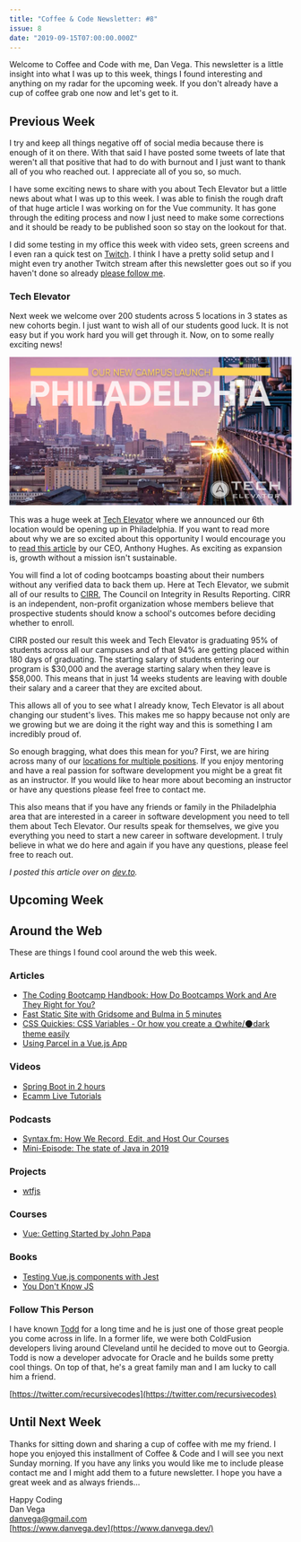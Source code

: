 ```yaml
---
title: "Coffee & Code Newsletter: #8"
issue: 8
date: "2019-09-15T07:00:00.000Z"
---
```


Welcome to Coffee and Code with me, Dan Vega. This newsletter is a little insight into what I was up to this week, things I found interesting and anything on my radar for the upcoming week. If you don't already have a cup of coffee grab one now and let's get to it.

## Previous Week

I try and keep all things negative off of social media because there is enough of it on there. With that said I have posted some tweets of late that weren't all that positive that had to do with burnout and I just want to thank all of you who reached out. I appreciate all of you so, so much.

I have some exciting news to share with you about Tech Elevator but a little news about what I was up to this week. I was able to finish the rough draft of that huge article I was working on for the Vue community. It has gone through the editing process and now I just need to make some corrections and it should be ready to be published soon so stay on the lookout for that.

I did some testing in my office this week with video sets, green screens and I even ran a quick test on [Twitch](https://www.twitch.tv/danvega). I think I have a pretty solid setup and I might even try another Twitch stream after this newsletter goes out so if you haven't done so already [please follow me](https://www.twitch.tv/danvega).

### Tech Elevator

Next week we welcome over 200 students across 5 locations in 3 states as new cohorts begin. I just want to wish all of our students good luck. It is not easy but if you work hard you will get through it. Now, on to some really exciting news!

![](./philadelphia.png)

This was a huge week at [Tech Elevator](https://www.techelevator.com/) where we announced our 6th location would be opening up in Philadelphia. If you want to read more about why we are so excited about this opportunity I would encourage you to [read this article](https://www.linkedin.com/pulse/liberating-potential-birthplace-america-anthony-hughes/) by our CEO, Anthony Hughes. As exciting as expansion is, growth without a mission isn't sustainable.

You will find a lot of coding bootcamps boasting about their numbers without any verified data to back them up. Here at Tech Elevator, we submit all of our results to [CIRR](https://cirr.org/), The Council on Integrity in Results Reporting. CIRR is an independent, non-profit organization whose members believe that prospective students should know a school's outcomes before deciding whether to enroll.

CIRR posted our result this week and Tech Elevator is graduating 95% of students across all our campuses and of that 94% are getting placed within 180 days of graduating. The starting salary of students entering our program is $30,000 and the average starting salary when they leave is $58,000. This means that in just 14 weeks students are leaving with double their salary and a career that they are excited about.

This allows all of you to see what I already know, Tech Elevator is all about changing our student's lives. This makes me so happy because not only are we growing but we are doing it the right way and this is something I am incredibly proud of.

So enough bragging, what does this mean for you? First, we are hiring across many of our [locations for multiple positions](https://www.techelevator.com/join-our-team). If you enjoy mentoring and have a real passion for software development you might be a great fit as an instructor. If you would like to hear more about becoming an instructor or have any questions please feel free to contact me.

This also means that if you have any friends or family in the Philadelphia area that are interested in a career in software development you need to tell them about Tech Elevator. Our results speak for themselves, we give you everything you need to start a new career in software development. I truly believe in what we do here and again if you have any questions, please feel free to reach out.

_I posted this article over on [dev.to](https://dev.to/therealdanvega/tech-elevator-launches-in-philidelphia-54eo)._

## Upcoming Week

## Around the Web

These are things I found cool around the web this week.

### Articles

- [The Coding Bootcamp Handbook: How Do Bootcamps Work and Are They Right for You?](https://www.freecodecamp.org/news/coding-bootcamp-handbook/)
- [Fast Static Site with Gridsome and Bulma in 5 minutes](https://dev.to/zooly/fast-static-site-with-gridsome-and-bulma-in-5-minutes-4md9)
- [CSS Quickies: CSS Variables - Or how you create a 🌞white/🌑dark theme easily](https://dev.to/lampewebdev/css-quickies-css-variables-or-how-you-create-a-white-dark-theme-easily-1i0i)
- [Using Parcel in a Vue.js App](https://scotch.io/tutorials/using-parcel-in-a-vuejs-app)

### Videos

- [Spring Boot in 2 hours](https://www.freecodecamp.org/news/spring-boot-tutorial/)
- [Ecamm Live Tutorials](https://support.ecamm.com/en/articles/3323109-discover-ecamm-live-all-tutorial-videos)

### Podcasts

- [Syntax.fm: How We Record, Edit, and Host Our Courses](https://syntax.fm/show/178/how-we-record-edit-and-host-our-courses)
- [Mini-Episode: The state of Java in 2019](https://nofluffjuststuff.com/podcast/1/mini_episode_the_state_of_java_in_2019)

### Projects

- [wtfjs](https://github.com/denysdovhan/wtfjs)

### Courses

- [Vue: Getting Started by John Papa](https://dev.to/pluralsight/vue-getting-started-3cf0)

### Books

- [Testing Vue.js components with Jest](https://leanpub.com/testingvuejscomponentswithjest)
- [You Don't Know JS](https://github.com/getify/You-Dont-Know-JS)

### Follow This Person

I have known [Todd](https://twitter.com/recursivecodes) for a long time and he is just one of those great people you come across in life. In a former life, we were both ColdFusion developers living around Cleveland until he decided to move out to Georgia. Todd is now a developer advocate for Oracle and he builds some pretty cool things. On top of that, he's a great family man and I am lucky to call him a friend.

[https://twitter.com/recursivecodes](https://twitter.com/recursivecodes)

## Until Next Week

Thanks for sitting down and sharing a cup of coffee with me my friend. I hope you enjoyed this installment of Coffee & Code and I will see you next Sunday morning. If you have any links you would like me to include please contact me and I might add them to a future newsletter. I hope you have a great week and as always friends...

Happy Coding<br/>
Dan Vega<br/>
danvega@gmail.com<br/>
[https://www.danvega.dev](https://www.danvega.dev/)
